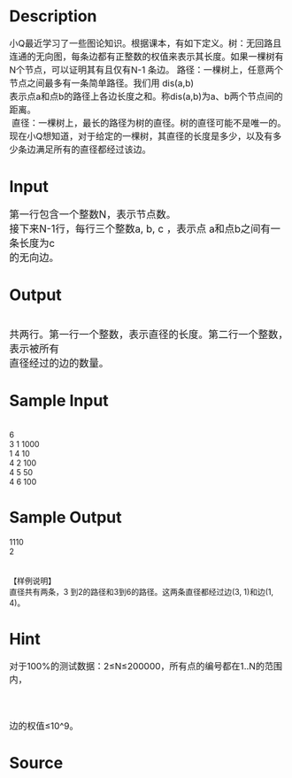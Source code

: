 
# Description

<div class="content"><p><span style="font-size: medium">小Q最近学习了一些图论知识。根据课本，有如下定义。树：无回路且连通的无向图，每条边都有正整数的权值来表示其长度。如果一棵树有N个节点，可以证明其有且仅有N-1 条边。 路径：一棵树上，任意两个节点之间最多有一条简单路径。我们用 dis(a,b)<br/>
表示点a和点b的路径上各边长度之和。称dis(a,b)为a、b两个节点间的距离。  <br/>
 直径：一棵树上，最长的路径为树的直径。树的直径可能不是唯一的。 <br/>
现在小Q想知道，对于给定的一棵树，其直径的长度是多少，以及有多少条边满足所有的直径都经过该边。 <br/>
</span></p></div>

# Input

<div class="content"><p><font size="4">第一行包含一个整数N，表示节点数。 <br/>
接下来N-1行，每行三个整数a, b, c ，表示点 a和点b之间有一条长度为c<br/>
的无向边。 </font></p></div>

# Output

<div class="content"><p><font size="4">  <br/>
共两行。第一行一个整数，表示直径的长度。第二行一个整数，表示被所有<br/>
直径经过的边的数量。 <br/>
</font></p></div>

# Sample Input

<div class="content"><span class="sampledata"> <br/>
6 <br/>
3  1 1000<br/>
1  4 10<br/>
4  2 100<br/>
4  5 50<br/>
4  6 100<br/>
</span></div>

# Sample Output

<div class="content"><span class="sampledata">1110 <br/>
2 <br/>
 <br/>
 <br/>
【样例说明】 <br/>
直径共有两条，3 到2的路径和3到6的路径。这两条直径都经过边(3, 1)和边(1, 4)。</span></div>

# Hint

<div class="content"><p></p><p><span style="font-size: medium">对于100%的测试数据：2≤N≤200000，所有点的编号都在1..N的范围内，<br/><br/>
 <br/><br/>
边的权值≤10^9。</span></p><p></p></div>

# Source

<div class="content"><p><a href="problemset.php?search="></a></p></div>

